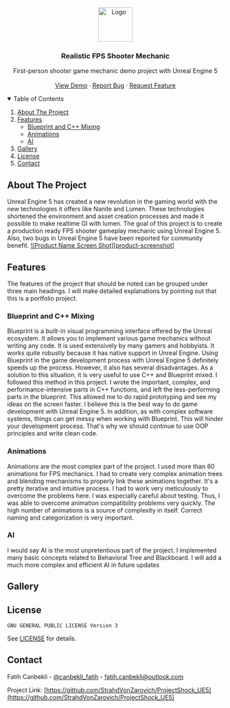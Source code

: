 
<!-- PROJECT LOGO -->
<br />
<p align="center">
  <a href="https://github.com/othneildrew/Best-README-Template">
    <img src="images/logo.png" alt="Logo" width="80" height="80">
  </a>

  <h3 align="center">Realistic FPS Shooter Mechanic</h3>

  <p align="center">
    First-person shooter game mechanic demo project with Unreal Engine 5
    <br />
    <br />
    <a href="https://github.com/othneildrew/Best-README-Template">View Demo</a>
    ·
    <a href="https://github.com/othneildrew/Best-README-Template/issues">Report Bug</a>
    ·
    <a href="https://github.com/othneildrew/Best-README-Template/issues">Request Feature</a>
  </p>
</p>



<!-- TABLE OF CONTENTS -->
<details open="open">
  <summary>Table of Contents</summary>
  <ol>
    <li>
      <a href="#about-the-project">About The Project</a>
    </li>
    <li>
      <a href="#getting-started">Features</a>
      <ul>
        <li><a href="#prerequisites">Blueprint and C++ Mixing</a></li>
        <li><a href="#installation">Animations</a></li>
        <li><a href="#installation">AI</a></li>
      </ul>
    </li>
    <li><a href="#usage">Gallery</a></li>
    <li><a href="#license">License</a></li>
    <li><a href="#contact">Contact</a></li>
  </ol>
</details>



<!-- ABOUT THE PROJECT -->
## About The Project
Unreal Engine 5 has created a new revolution in the gaming world with the new technologies it offers like Nanite and Lumen. These technologies shortened the environment and asset creation processes and made it possible to make realtime GI with lumen. The goal of this project is to create a production ready FPS shooter gameplay mechanic using Unreal Engine 5. Also, two bugs in Unreal Engine 5 have been reported for community benefit.
[![Product Name Screen Shot][product-screenshot]](https://example.com)





<!-- GETTING STARTED -->
## Features

The features of the project that should be noted can be grouped under three main headings. I will make detailed explanations by pointing out that this is a portfolio project. 

### Blueprint and C++ Mixing

Blueprint is a built-in visual programming interface offered by the Unreal ecosystem. It allows you to implement various game mechanics without writing any code. It is used extensively by many gamers and hobbyists. It works quite robustly because it has native support in Unreal Engine. Using Blueprint in the game development process with Unreal Engine 5 definitely speeds up the process. However, it also has several disadvantages. As a solution to this situation, it is very useful to use C++ and Blueprint mixed. I followed this method in this project. I wrote the important, complex, and performance-intensive parts in C++ functions, and left the less-performing parts in the blueprint. This allowed me to do rapid prototyping and see my ideas on the screen faster. I believe this is the best way to do game development with Unreal Engine 5. In addition, as with complex software systems, things can get messy when working with Blueprint. This will hinder your development process. That's why we should continue to use OOP principles and write clean code.

### Animations

Animations are the most complex part of the project. I used more than 60 animations for FPS mechanics. I had to create very complex animation trees and blending mechanisms to properly link these animations together. It's a pretty iterative and intuitive process. I had to work very meticulously to overcome the problems here. I was especially careful about testing. Thus, I was able to overcome animation compatibility problems very quickly. The high number of animations is a source of complexity in itself. Correct naming and categorization is very important.

### AI

I would say AI is the most unpretentious part of the project. I implemented many basic concepts related to Behavioral Tree and Blackboard. I will add a much more complex and efficient AI in future updates


<!-- USAGE EXAMPLES -->
## Gallery




<!-- LICENSE -->
## License
```
GNU GENERAL PUBLIC LICENSE Version 3
```
See  [LICENSE](https://github.com/dashersw/biri/blob/master/LICENSE)  for details.



<!-- CONTACT -->
## Contact

Fatih Canbekli - [@canbekli_fatih](https://twitter.com/canbekli_fatih) - fatih.canbekli@outlook.com

Project Link: [https://github.com/StrahdVonZarovich/ProjectShock_UE5](https://github.com/StrahdVonZarovich/ProjectShock_UE5)


